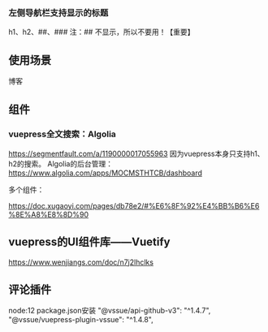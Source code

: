 ### 左侧导航栏支持显示的标题

h1、h2、##、###
注：## 不显示，所以不要用！【重要】

## 使用场景

博客

## 组件

### vuepress全文搜索：Algolia

https://segmentfault.com/a/1190000017055963
因为vuepress本身只支持h1、h2的搜索。
Algolia的后台管理：
https://www.algolia.com/apps/MOCMSTHTCB/dashboard

多个组件：

https://doc.xugaoyi.com/pages/db78e2/#%E6%8F%92%E4%BB%B6%E6%8E%A8%E8%8D%90

## vuepress的UI组件库——Vuetify

https://www.wenjiangs.com/doc/n7j2lhclks

## 评论插件
node:12
package.json安装
    "@vssue/api-github-v3": "^1.4.7",
    "@vssue/vuepress-plugin-vssue": "^1.4.8",
